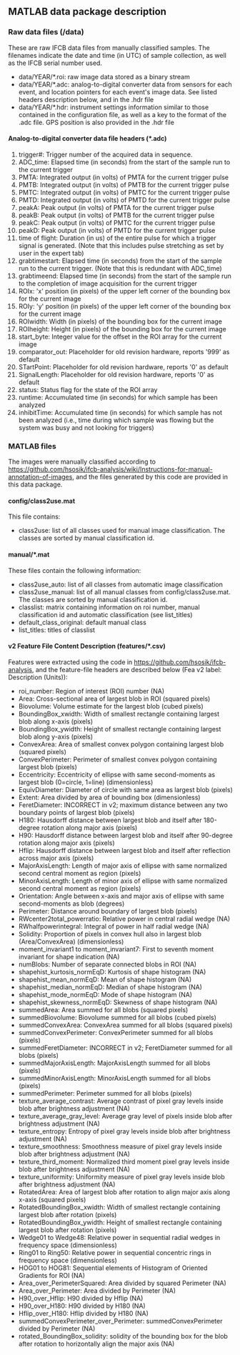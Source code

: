 ## MATLAB data package description

### Raw data files (/data)

These are raw IFCB data files from manually classified samples. The filenames indicate the date and time (in UTC) of sample collection, as well as the IFCB serial number used.

- data/YEAR/*.roi: raw image data stored as a binary stream
- data/YEAR/*.adc: analog-to-digital converter data from sensors for each event, and location pointers for each event's image data. See listed headers description below, and in the .hdr file
- data/YEAR/*.hdr: instrument settings information similar to those contained in the configuration file, as well as a key to the format of the .adc file. GPS position is also provided in the .hdr file

#### Analog-to-digital converter data file headers (*.adc)

1. trigger#: Trigger number of the acquired data in sequence.
2. ADC_time: Elapsed time (in seconds) from the start of the sample run to the current trigger
3. PMTA: Integrated output (in volts) of PMTA for the current trigger pulse
4. PMTB: Integrated output (in volts) of PMTB for the current trigger pulse
5. PMTC: Integrated output (in volts) of PMTC for the current trigger pulse
6. PMTD: Integrated output (in volts) of PMTD for the current trigger pulse
7. peakA: Peak output (in volts) of PMTA for the current trigger pulse
8. peakB: Peak output (in volts) of PMTB for the current trigger pulse
9. peakC: Peak output (in volts) of PMTC for the current trigger pulse
10. peakD: Peak output (in volts) of PMTD for the current trigger pulse
11. time of flight: Duration (in us) of the entire pulse for which a trigger signal is generated. (Note that this includes pulse stretching as set by user in the expert tab)
12. grabtimestart: Elapsed time (in seconds) from the start of the sample run to the current trigger. (Note that this is redundant with ADC_time)
13. grabtimeend: Elapsed time (in seconds) from the start of the sample run to the completion of image acquisition for the current trigger
14. ROIx: 'x' position (in pixels) of the upper left corner of the bounding box for the current image
15. ROIy: 'y' position (in pixels) of the upper left corner of the bounding box for the current image
16. ROIwidth: Width (in pixels) of the bounding box for the current image
17. ROIheight: Height (in pixels) of the bounding box for the current image
18. start_byte: Integer value for the offset in the ROI array for the current image
19. comparator_out: Placeholder for old revision hardware, reports '999' as default
20. STartPoint: Placeholder for old revision hardware, reports '0' as default
21. SignalLength: Placeholder for old revision hardware, reports '0' as default
22. status: Status flag for the state of the ROI array
23. runtime: Accumulated time (in seconds) for which sample has been analyzed
24. inhibitTime: Accumulated time (in seconds) for which sample has not been analyzed (i.e., time during which sample was flowing but the system was busy and not looking for triggers)

### MATLAB files

The images were manually classified according to https://github.com/hsosik/ifcb-analysis/wiki/Instructions-for-manual-annotation-of-images, and the files generated by this code are provided in this data package.

#### config/class2use.mat

This file contains:

- class2use: list of all classes used for manual image classification. The classes are sorted by manual classification id.

#### manual/*.mat

These files contain the following information:

- class2use_auto: list of all classes from automatic image classification
- class2use_manual: list of all manual classes from config/class2use.mat. The classes are sorted by manual classification id.
- classlist: matrix containing information on roi number, manual classification id and automatic classification (see list_titles)
- default_class_original: default manual class
- list_titles: titles of classlist

#### v2 Feature File Content Description (features/*.csv)

Features were extracted using the code in https://github.com/hsosik/ifcb-analysis, and the feature-file headers are described below (Fea v2 label: Description (Units)):

- roi_number: Region of interest (ROI) number (NA)
- Area: Cross-sectional area of largest blob in ROI (squared pixels)
- Biovolume: Volume estimate for the largest blob (cubed pixels)
- BoundingBox_xwidth: Width of smallest rectangle containing largest blob along x-axis (pixels)
- BoundingBox_ywidth: Height of smallest rectangle containing largest blob along y-axis (pixels)
- ConvexArea: Area of smallest convex polygon containing largest blob (squared pixels)
- ConvexPerimeter: Perimeter of smallest convex polygon containing largest blob (pixels)
- Eccentricity: Eccentricity of ellipse with same second-moments as largest blob (0=circle, 1=line) (dimensionless)
- EquivDiameter: Diameter of circle with same area as largest blob (pixels)
- Extent: Area divided by area of bounding box (dimensionless)
- FeretDiameter: INCORRECT in v2; maximum distance between any two boundary points of largest blob (pixels)
- H180: Hausdorff distance between largest blob and itself after 180-degree rotation along major axis (pixels)
- H90: Hausdorff distance between largest blob and itself after 90-degree rotation along major axis (pixels)
- Hflip: Hausdorff distance between largest blob and itself after reflection across major axis (pixels)
- MajorAxisLength: Length of major axis of ellipse with same normalized second central moment as region (pixels)
- MinorAxisLength: Length of minor axis of ellipse with same normalized second central moment as region (pixels)
- Orientation: Angle between x-axis and major axis of ellipse with same second-moments as blob (degrees)
- Perimeter: Distance around boundary of largest blob (pixels)
- RWcenter2total_powerratio: Relative power in central radial wedge (NA)
- RWhalfpowerintegral: Integral of power in half radial wedge (NA)
- Solidity: Proportion of pixels in convex hull also in largest blob (Area/ConvexArea) (dimensionless)
- moment_invariant1 to moment_invariant7: First to seventh moment invariant for shape indication (NA)
- numBlobs: Number of separate connected blobs in ROI (NA)
- shapehist_kurtosis_normEqD: Kurtosis of shape histogram (NA)
- shapehist_mean_normEqD: Mean of shape histogram (NA)
- shapehist_median_normEqD: Median of shape histogram (NA)
- shapehist_mode_normEqD: Mode of shape histogram (NA)
- shapehist_skewness_normEqD: Skewness of shape histogram (NA)
- summedArea: Area summed for all blobs (squared pixels)
- summedBiovolume: Biovolume summed for all blobs (cubed pixels)
- summedConvexArea: ConvexArea summed for all blobs (squared pixels)
- summedConvexPerimeter: ConvexPerimeter summed for all blobs (pixels)
- summedFeretDiameter: INCORRECT in v2; FeretDiameter summed for all blobs (pixels)
- summedMajorAxisLength: MajorAxisLength summed for all blobs (pixels)
- summedMinorAxisLength: MinorAxisLength summed for all blobs (pixels)
- summedPerimeter: Perimeter summed for all blobs (pixels)
- texture_average_contrast: Average contrast of pixel gray levels inside blob after brightness adjustment (NA)
- texture_average_gray_level: Average gray level of pixels inside blob after brightness adjustment (NA)
- texture_entropy: Entropy of pixel gray levels inside blob after brightness adjustment (NA)
- texture_smoothness: Smoothness measure of pixel gray levels inside blob after brightness adjustment (NA)
- texture_third_moment: Normalized third moment pixel gray levels inside blob after brightness adjustment (NA)
- texture_uniformity: Uniformity measure of pixel gray levels inside blob after brightness adjustment (NA)
- RotatedArea: Area of largest blob after rotation to align major axis along x-axis (squared pixels)
- RotatedBoundingBox_xwidth: Width of smallest rectangle containing largest blob after rotation (pixels)
- RotatedBoundingBox_ywidth: Height of smallest rectangle containing largest blob after rotation (pixels)
- Wedge01 to Wedge48: Relative power in sequential radial wedges in frequency space (dimensionless)
- Ring01 to Ring50: Relative power in sequential concentric rings in frequency space (dimensionless)
- HOG01 to HOG81: Sequential elements of Histogram of Oriented Gradients for ROI (NA)
- Area_over_PerimeterSquared: Area divided by squared Perimeter (NA)
- Area_over_Perimeter: Area divided by Perimeter (NA)
- H90_over_Hflip: H90 divided by Hflip (NA)
- H90_over_H180: H90 divided by H180 (NA)
- Hflip_over_H180: Hflip divided by H180 (NA)
- summedConvexPerimeter_over_Perimeter: summedConvexPerimeter divided by Perimeter (NA)
- rotated_BoundingBox_solidity: solidity of the bounding box for the blob after rotation to horizontally align the major axis (NA)

